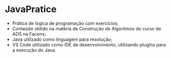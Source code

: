 # JavaPratice

* Prática de lógica de programação com exercícios;
* Conteúdo obtido na matéria de Construção de Algoritmos do curso de ADS na Facens;
* Java utilizado como linguagem para resolução;
* VS Code utilizado como IDE de desenvolvimento, utilizando plugins para a execução do Java.
